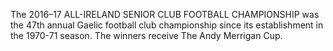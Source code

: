 The 2016–17 ALL-IRELAND SENIOR CLUB FOOTBALL CHAMPIONSHIP was the 47th annual Gaelic football club championship since its establishment in the 1970-71 season. The winners receive The Andy Merrigan Cup.
